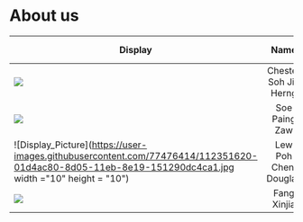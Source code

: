 # About us

Display | Name | Github Profile | Portfolio 
--------|:----:|:--------------:|:---------:
![](https://via.placeholder.com/100.png?text=Photo) | Chester Soh Jin Herng  | [Github](https://github.com/) | [Portfolio](docs/team/johndoe.md)
![](https://via.placeholder.com/100.png?text=Photo) | Soe Paing Zaw | [Github](https://github.com/soepaingzaw) | [Portfolio](docs/team/johndoe.md)
![Display_Picture](https://user-images.githubusercontent.com/77476414/112351620-01d4ac80-8d05-11eb-8e19-151290dc4ca1.jpg width ="10" height = "10") | Lew Poh Chen, Douglas | [Github](https://github.com/douglaslewpc) | [Portfolio](docs/team/johndoe.md)
![](https://via.placeholder.com/100.png?text=Photo) | Fang Xinjia | [Github](https://github.com/) | [Portfolio](docs/team/johndoe.md)
